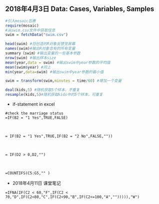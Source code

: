 2018年4月3日 Data: Cases, Variables, Samples
------------------------------------------
```r
#引入mosaic包裹
require(mosaic)
#从swim.csv文件中获取信息
swim = fetchData("swim.csv")

head(swim) #将创造的R对象反馈至屏幕
names(swim)#输出R对象含有的所有变量
summary（swim）#输出变量的一些基本参数
nrow(swim) #输出样本size
mean(year,data = swim) #输出swim中year参数的平均值
mean(swim$year) #同上
min(year,data=swim) #输出swim中year参数的最小值

swim = transform(swim,minutes = time/60) #增加一个变量

deal(kids,5) #随机获取5个样本，不重复
resample(kids,5)#随机获取kids中的5个样本，可重复
```

* if-statement in excel
```
#check the marriage status 
=IF(B2 = "1 Yes",TRUE,FALSE)
```
<br>

```
= IF(B2 = "1 Yes",TRUE,IF(B2 = "2 No",FALSE,""))
```
<br>

```
= IF(D2 > 0,D2,"")
```
<br>

```
=COUNTIFS(C5:G5,"" )
```

* 2018年4月11日 课堂笔记
```
=IFNA(IF(C2 < 60,"F",IF(C2 < 70,"D",IF(C2<80,"C",IF(C2<90,"B",IF(C2<=100,"A",""))))),"W")
```
